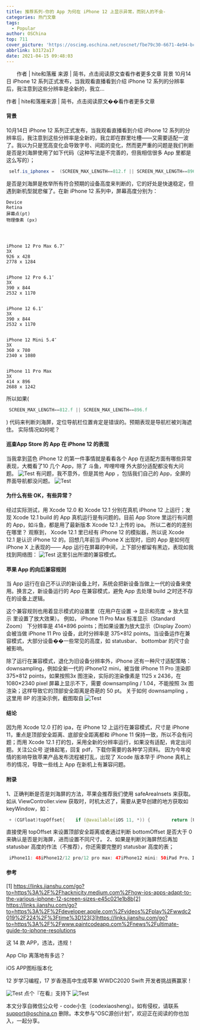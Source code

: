 ```yaml
---
title: 推荐系列-你的 App 为何在 iPhone 12 上显示异常，而别人的不会-
categories: 热门文章
tags:
  - Popular
author: OSChina
top: 711
cover_picture: 'https://oscimg.oschina.net/oscnet/fbe79c30-6671-4e94-bcf7-d98045cec1b7.png'
abbrlink: b3172a17
date: 2021-04-15 09:48:03
---
```


&emsp;&emsp;作者 | hite和落雁 来源 | 简书，点击阅读原文查看作者更多文章 背景 10月14日 iPhone 12 系列正式发布，当我观看直播看到介绍 iPhone 12 系列的分辨率后，我注意到这些分辨率是全新的，我立...
<!-- more -->

                                                                                                                                                                                         
  
   
  
  
  作者 | hite和落雁来源 | 简书，点击阅读原文��看作者更多文章 
   
  
  
 #### 背景 
 10月14日 iPhone 12 系列正式发布，当我观看直播看到介绍 iPhone 12 系列的分辨率后，我注意到这些分辨率是全新的，我立即在群里吐槽——又需要适配一波了。我以为只是宽高变化会导致字号、间距的变化，然而更严重的问题是我们判断是否是刘海屏使用了如下代码（这种写法是不完善的，但我相信很多 App 里都是这么写的）； 
  
 ```java 
  self.is_iphonex =  (SCREEN_MAX_LENGTH==812.f || SCREEN_MAX_LENGTH==896.f);
  ``` 
  
 是否是刘海屏是枚举所有符合预期的设备高度来判断的，它的好处是快速稳定，但遇到新机型就悲催了。在新 iPhone 12 系列中，屏幕高度分别为： 
  
   
    
    Device 
    Retina 
    屏幕点(pt) 
    物理像素 (px) 
    
   
   
    
    iPhone 12 Pro Max 6.7″ 
    3X 
    926 x 428 
    2778 x 1284 
    
    
    iPhone 12 Pro 6.1″ 
    3X 
    390 x 844 
    2532 x 1170 
    
    
    iPhone 12 6.1″ 
    3X 
    390 x 844 
    2532 x 1170 
    
    
    iPhone 12 Mini 5.4″ 
    3X 
    360 x 780 
    2340 x 1080 
    
    
    iPhone 11 Pro Max 
    3X 
    414 x 896 
    2688 x 1242 
    
   
  
 所以如果( 
 ```java 
  SCREEN_MAX_LENGTH==812.f || SCREEN_MAX_LENGTH==896.f
  ``` 
 ) 代码来判断刘海屏，定位导航栏位置肯定是错误的。预期表现是导航栏被刘海遮住。 
 实际情况如何呢？ 
  
 #### 巡查App Store 的 App 在 iPhone 12 的表现 
 当我拿到蓝色 iPhone 12 的第一件事情就是看看各个 App 在适配方面有哪些异常表现，大概看了10 几个 App，除了 斗鱼，哔哩哔哩 外大部分适配都没有大问题。 
 ![Test](https://oscimg.oschina.net/oscnet/fbe79c30-6671-4e94-bcf7-d98045cec1b7.png  '你的 App 为何在 iPhone 12 上显示异常，而别人的不会-') 
 有问题，我不意外，但是其他 App ，包括我们自己的 App，全屏的界面导航都没问题。 
 ![Test](https://oscimg.oschina.net/oscnet/fbe79c30-6671-4e94-bcf7-d98045cec1b7.png  '你的 App 为何在 iPhone 12 上显示异常，而别人的不会-') 
  
 #### 为什么有些 OK，有些异常？ 
 经过实际测试，用 Xcode 12.0 和 Xcode 12.1 分别在真机 iPhone 12 上运行；发现 Xcode 12.1 build 的 App 真机运行是有问题的。目前 App Store 里运行有问题的 App，如斗鱼，都是用了最新版本 Xcode 12.1 上传的 ipa。 
 所以二者的的差别在哪里？ 
 观察到， Xcode 12.1 里已经有 iPhone 12 的模拟器，所以说 Xcode 12.1 是认识 iPhone 12 的。回想几年前当 iPhone X 出现时，旧的 App 是如何在 iPhone X 上表现的—— App 运行在屏幕的中间，上下部分都留有黑边，表现如我找到网络图： 
 ![Test](https://oscimg.oschina.net/oscnet/fbe79c30-6671-4e94-bcf7-d98045cec1b7.png  '你的 App 为何在 iPhone 12 上显示异常，而别人的不会-') 
 这里引出所谓的兼容模式。 
  
 #### 苹果 App 的向后兼容规则 
 当 App 运行在自己不认识的新设备上时，系统会把新设备当做上一代的设备来使用。换言之，新设备运行的 App 在兼容模式，避免 App 去处理 build 之时还不存在的设备上逻辑。 
  
 这个兼容规则也用着显示模式的设置里（在用户在设置 -> 显示和亮度 -> 放大显示 里设置了放大效果）。 
 例如， iPhone 11 Pro Max 标准显示（Standard Zoom） 下分辨率是 414×896 points；而如果设置为放大显示（Display Zoom）会被当做 iPhone 11 Pro 设备，此时分辨率是 375×812 points。当设备运作在兼容模式，大部分设备��一些常见的高度，如 statusbar、 bottombar 的尺寸会被影响。 
  
 除了运行在兼容模式，退化为旧设备分辨率外，iPhone 还有一种尺寸适配策略：downsampling，例如全新一代的 iPhone12 mini，被当做 iPhone 11 Pro 渲染即 375×812 points，如果按照3x 图渲染，实际的渲染像素是 1125 x 2436，在 1080×2340 pixel 屏幕上显示不下，需要 downsampling / 1.04，不能按照 3x 图渲染；这样导致它的顶部安全距离是奇葩的 50 pt。 
 关于如何 downsampling ，这里用 8P 的渲染示例，截图取自 
 ![Test](https://oscimg.oschina.net/oscnet/fbe79c30-6671-4e94-bcf7-d98045cec1b7.png  '你的 App 为何在 iPhone 12 上显示异常，而别人的不会-') 
  
 #### 结论 
 因为用 Xcode 12.0 打的 ipa，在 iPhone 12 上运行在兼容模式，尺寸是 iPhone 11，重点是顶部安全距离、底部安全距离都和 iPhone 11 保持一致，所以不会有问题；而用 Xcode 12.1 打的包，采用全新的分辨率运行，如果没有适配，肯定出问题。关注公众号 逆锋起笔，回复 pdf，下载你需要的各种学习资料。 
 因为今年疫情的影响导致苹果产品发布流程被打乱，出现了 Xcode 版本早于 iPhone 真机上市的情况，导致一些线上 App 在新机上有兼容问题。 
  
 #### 附录 
 1、正确判断是否是刘海屏的方法，苹果会推荐我们使用 safeAreaInsets 来获取。如从 ViewController.view 获取时，时机太迟了，需要从更早创建的地方获取如 keyWindow，如： 
  
 ```java 
  + (CGFloat)topOffset{    if (@available(iOS 11, *)) {        return [UIApplication sharedApplication].keyWindow.safeAreaInsets.top;// 其实也有隐患，如果是从推送打开 App ，可能还不存在 keyWindow    }        return 20;}
  ``` 
  
 直接使用 topOffset 来设置顶部安全距离或者通过判断 bottomOffset 是否大于 0 来确认是否是刘海屏，进而设置不同尺寸。 
 2、如果是判断刘海屏然后再加 statusbar 高度的作法（不推荐），你还需要完整的 statusbar 高度的表； 
  
 ```java 
  iPhone11: 48iPhone12/12 pro/12 pro max: 47iPhone12 mini: 50iPad Pro、IPad Air: 24Other iPhones: 44.非刘海屏：20
  ``` 
  
  
 #### 参考 
 [1] https://links.jianshu.com/go?to=https%3A%2F%2Fhacknicity.medium.com%2Fhow-ios-apps-adapt-to-the-various-iphone-12-screen-sizes-e45c021e1b8b[2] https://links.jianshu.com/go?to=https%3A%2F%2Fdeveloper.apple.com%2Fvideos%2Fplay%2Fwwdc2019%2F224%2F%3Ftime%3D123[3]https://links.jianshu.com/go?to=https%3A%2F%2Fwww.paintcodeapp.com%2Fnews%2Fultimate-guide-to-iphone-resolutions 
  
  
  这 14 款 APP，违法，违规！ 
   
  
  
  App Clip 离落地有多远？ 
   
  
  
  iOS APP图标版本化 
   
  
  
  12 岁学习编程，17 岁香港高中生成苹果 WWDC2020 Swift 开发者挑战赛赢家！ 
   
  
  
 ![Test](https://oscimg.oschina.net/oscnet/fbe79c30-6671-4e94-bcf7-d98045cec1b7.png  '你的 App 为何在 iPhone 12 上显示异常，而别人的不会-') 
 点个『在看』支持下 ![Test](https://oscimg.oschina.net/oscnet/fbe79c30-6671-4e94-bcf7-d98045cec1b7.png  '你的 App 为何在 iPhone 12 上显示异常，而别人的不会-') 
 
本文分享自微信公众号 - code小生（codexiaosheng）。如有侵权，请联系 support@oschina.cn 删除。本文参与“OSC源创计划”，欢迎正在阅读的你也加入，一起分享。
                                        
